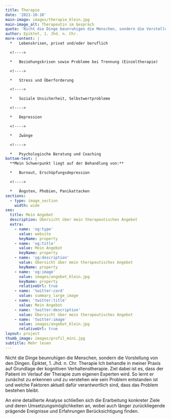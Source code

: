```yaml
---
title: Therapie
date: '2021-10-10'
main-image: images/therapie_klein.jpg
main-image_alt: Therapeutin im Gespräch
quote: 'Nicht die Dinge beunruhigen die Menschen, sondern die Vorstellung von den Dingen.'
author: Epiktet, 1. Jhd. n. Chr.
more-content: |
  *   Lebenskrisen, privat und/oder beruflich

  <!---->

  *   Beziehungskrisen sowie Probleme bei Trennung (Einzeltherapie)

  <!---->

  *   Stress und Überforderung

  <!---->

  *   Soziale Unsicherheit, Selbstwertprobleme

  <!---->

  *   Depression

  <!---->

  *   Zwänge

  <!---->

  *   Psychologische Beratung und Coaching
bottom-text: |
  **Mein Schwerpunkt liegt auf der Behandlung von:**

  *   Burnout, Erschöpfungsdepression

  <!---->

  *   Ängsten, Phobien, Panikattacken
sections:
  - type: image_section
    width: wide
seo:
  title: Mein Angebot
  description: Übersicht über mein therapeutisches Angebot
  extra:
    - name: 'og:type'
      value: website
      keyName: property
    - name: 'og:title'
      value: Mein Angebot
      keyName: property
    - name: 'og:description'
      value: Übersicht über mein therapeutisches Angebot
      keyName: property
    - name: 'og:image'
      value: images/angebot_klein.jpg
      keyName: property
      relativeUrl: true
    - name: 'twitter:card'
      value: summary_large_image
    - name: 'twitter:title'
      value: Mein Angebot
    - name: 'twitter:description'
      value: Übersicht über mein therapeutisches Angebot
    - name: 'twitter:image'
      value: images/angebot_klein.jpg
      relativeUrl: true
layout: project
thumb_image: images/profil_mini.jpg
subtitle: Mehr lesen
---
```


Nicht die Dinge beunruhigen die Menschen, sondern die Vorstellung von den Dingen.
Epiktet, 1. Jhd. n. Chr.
Therapie
Ich behandle in meiner Praxis auf Grundlage der kognitiven Verhaltenstherapie. Ziel dabei ist es, dass der Patient im Verlauf der Therapie zum eigenen Experten wird. So lernt er zunächst zu erkennen und zu verstehen wie sein Problem entstanden ist und welche Faktoren aktuell dafür verantwortlich sind, dass das Problem bestehen bleibt.

An eine detaillierte Analyse schließen sich die Erarbeitung konkreter Ziele und deren Umsetzungsmöglichkeiten an, wobei auch länger zurückliegende prägende Ereignisse und Erfahrungen Berücksichtigung finden. 
